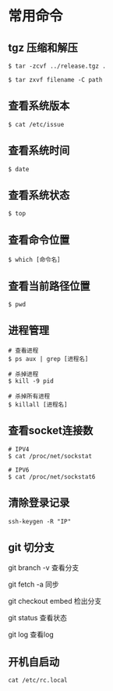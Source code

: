 # 常用命令

## tgz 压缩和解压

```
$ tar -zcvf ../release.tgz .

$ tar zxvf filename -C path
```

## 查看系统版本

```
$ cat /etc/issue 
```

## 查看系统时间

```
$ date
```

## 查看系统状态

```
$ top
```

## 查看命令位置

```
$ which [命令名]
```

## 查看当前路径位置

```
$ pwd
```

## 进程管理

```
# 查看进程
$ ps aux | grep [进程名]

# 杀掉进程
$ kill -9 pid

# 杀掉所有进程
$ killall [进程名]
```

## 查看socket连接数

```
# IPV4
$ cat /proc/net/sockstat

# IPV6
$ cat /proc/net/sockstat6
```

## 清除登录记录

```
ssh-keygen -R "IP"
```

## git 切分支


git branch -v 查看分支

git fetch -a 同步

git checkout embed 检出分支

git status 查看状态

git log 查看log

## 开机自启动

```
cat /etc/rc.local
```


